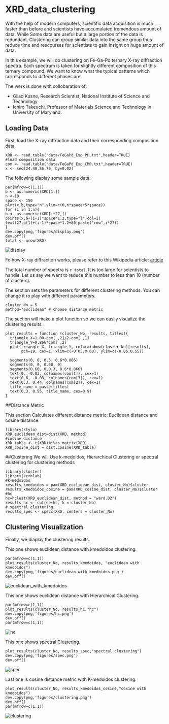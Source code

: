# XRD_data_clustering
With the help of modern computers, scientific data acquisition is much faster than before and scientists have accumulated tremendous amount of data. While Some data are useful but a large portion of the data is redundant. Clustering can group similar data into the same group thus reduce time and rescourses for scientists to gain insight on huge amount of data.

In this example, we will do clustering on Fe-Ga-Pd ternary X-ray diffraction spectra. Each spectrum is taken for slightly different composition of this ternary compound. We want to know what the typical patterns which corresponds to different phases are.

The work is done with collobaration of:

- Gilad Kusne, Research Scientist, National Institute of Science and Technology
- Ichiro  Takeuchi, Professor of Materials Science and Technology in University of Maryland.

## Loading Data
First, load the X-ray diffraction data and their corresponding composition data.

```{r, cache=TRUE}
XRD <- read.table("data/FeGaPd_Exp_PP.txt",header=TRUE)
#load composition data
com <- read.table("data/FeGaPd_Exp_CMP.txt",header=TRUE)
x <- seq(24.40,56.70, by=0.02)
```
The following diaplay some sample data:

```{r, echo=FALSE}
par(mfrow=c(1,1))
b <- as.numeric(XRD[1,])
n <-10
space <- 150
plot(x,b,type="n",ylim=c(0,n*space+5*space))
for (i in 1:n){
b <- as.numeric(XRD[i*27,])
points(x,b+(i-1)*space*1.2,type="l",col=i)
text(27,b[1]+(i-1)*space*1.2+80,paste("row",i*27))
}
dev.copy(png,'figures/display.png')
dev.off()
total <- nrow(XRD)
```

![display](/figures/display.png)

Fo how X-ray diffraction works, please refer to this Wikipedia article:
[article](https://en.wikipedia.org/wiki/X-ray_crystallography)

The total number of spectra is `r total`. It is too large for scientists to handle. Let us say we want to reduce this number to less than 10 (number of clusters).

The section sets the parameters for different clustering methods. You can change it ro play with different parameters.

```{r}
cluster_No = 5
method="euclidean" # choose distance metric
```

The section will make a plot function so we can easily visualize the clustering results.
```{r}
plot_results = function (cluster_No, results, titles){
  triangle_X=1.00-com[ ,2]/2-com[ ,1]
  triangle_Y=0.866*com[ ,2]
  plot(triangle_X, triangle_Y, col=rainbow(cluster_No)[results], 
       pch=19, cex=1, xlim=c(-0.05,0.60), ylim=c(-0.05,0.55))

  segments(0, 0, 0.3, 0.6*0.866)
  segments(0, 0, 0.60, 0)
  segments(0.60, 0,0.3, 0.6*0.866)
  text(0, -0.03, colnames(com[1]), cex=1)
  text(0.6, -0.03, colnames(com[3]), cex=1)
  text(0.3, 0.44, colnames(com[2]), cex=1)
  title_name = paste(titles)
  text(0.3, 0.55, title_name, cex=0.9)
}
```
##Distance Metric

This section Calculates different distance metric: Euclidean distance and cosine distance.
```{r,cache=TRUE}
library(stylo)
XRD_euclidean_dist=dist(XRD, method)
#cosine distance
XRD_table <- t(XRD)%*%as.matrix(XRD)
XRD_cosine_dist = dist.cosine(XRD_table)
```

##Clustering
We will Use k-medoidos, Hierarchical Clustering or spectral clustering for clustering methods
```{r, cache= T}
library(cluster)
library(kernlab)
#k-medoidos
results_kmedoidos = pam(XRD_euclidean_dist, cluster_No)$cluster
results_kmedoidos_cosine = pam(XRD_cosine_dist, cluster_No)$cluster
#hc
hc=hclust(XRD_euclidean_dist, method = "ward.D2")
results_hc <- cutree(hc, k = cluster_No)
# spectral clustering
results_spec <- specc(XRD, centers = cluster_No)

```

## Clustering Visualization
Finally, we diaplay the clustering results.

This one shows euclidean distance with kmedoidos clustering.

```{r}
par(mfrow=c(1,1))
plot_results(cluster_No, results_kmedoidos, "euclidean with kmedoidos")
dev.copy(png,'figures/euclidean_with_kmedoidos.png')
dev.off()
```
![euclidean_with_kmedoidos](/figures/euclidean_with_kmedoidos.png)

This one shows euclidean distance with Hierarchical Clustering.

```{r}
par(mfrow=c(1,1))
plot_results(cluster_No, results_hc,"hc")
dev.copy(png,'figures/hc.png')
dev.off()
par(mfrow=c(1,1))
```
![hc](/figures/hc.png)

This one shows spectral Clustering.

```{r}
plot_results(cluster_No, results_spec,"spectral clustering")
dev.copy(png,'figures/spec.png')
dev.off()
```
![spec](/figures/spec.png)

Last one is cosine distance metric with K-medoidos clustering.

```{r}
plot_results(cluster_No, results_kmedoidos_cosine,"cosine with kmedoidos")
dev.copy(png,'figures/clustering.png')
dev.off()
par(mfrow=c(1,1))
```
![clustering](/figures/clustering.png)

